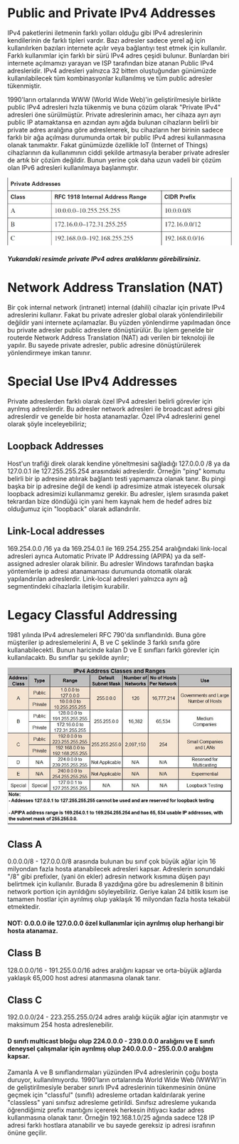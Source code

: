 # Public and Private IPv4 Addresses

IPv4 paketlerini iletmenin farklı yolları olduğu gibi IPv4 adreslerinin kendilerinin de farklı tipleri vardır. Bazı adresler sadece yerel ağ için kullanılırken bazıları internete açılır veya bağlantıyı test etmek için kullanılır. Farklı kullanımlar için farklı bir sürü IPv4 adres çeşidi bulunur. Bunlardan biri internete açılmamızı yarayan ve ISP tarafından bize atanan Public IPv4 adresleridir. IPv4 adresleri yalnızca 32 bitten oluştuğundan günümüzde kullanılabilecek tüm kombinasyonlar kullanılmış ve tüm public adresler tükenmiştir.

1990'ların ortalarında WWW (World Wide Web)'in geliştirilmesiyle birlikte public IPv4 adresleri hızla tükenmiş ve buna çözüm olarak "Private IPv4" adresleri öne sürülmüştür. Private adreslerinin amacı, her cihaza ayrı ayrı public IP atamaktansa en azından aynı ağda bulunan cihazların belirli bir private adres aralığına göre adreslenerek, bu cihazların her birinin sadece farklı bir ağa açılması durumunda ortak bir public IPv4 adresi kullanmasına olanak tanımaktır. Fakat günümüzde özellikle IoT (Internet of Things) cihazlarının da kullanımının ciddi şekilde artmasıyla beraber private adresler de artık bir çözüm değildir. Bunun yerine çok daha uzun vadeli bir çözüm olan IPv6 adresleri kullanılmaya başlanmıştır.

![Image](images/1.jpg)

##### Yukarıdaki resimde private IPv4 adres aralıklarını görebilirsiniz. 

# Network Address Translation (NAT)

Bir çok internal network (intranet) internal (dahili) cihazlar için private IPv4 adreslerini kullanır. Fakat bu private adresler global olarak yönlendirilebilir değildir yani internete açılamazlar. Bu yüzden yönlendirme yapılmadan önce bu private adresler public adreslere dönüştürülür. Bu işlem genelde bir routerde Network Address Translation (NAT) adı verilen bir teknoloji ile yapılır. Bu sayede private adresler, public adresine dönüştürülerek yönlendirmeye imkan tanınır.

# Special Use IPv4 Addresses

Private adreslerden farklı olarak özel IPv4 adresleri belirli görevler için ayrılmış adreslerdir. Bu adresler network adresleri ile broadcast adresi gibi adreslerdir ve genelde bir hosta atanamazlar. Özel IPv4 adreslerini genel olarak şöyle inceleyebiliriz;

## Loopback Addresses

Host'un trafiği direk olarak kendine yöneltmesini sağladığı 127.0.0.0 /8 ya da 127.0.0.1 ile 127.255.255.254 arasındaki adreslerdir. Örneğin "ping" komutu belirli bir ip adresine atılırak bağlantı testi yapmamıza olanak tanır. Bu pingi başka bir ip adresine değil de kendi ip adresimize atmak isteyecek olursak loopback adresimizi kullanmamız gerekir. Bu adresler, işlem sırasında paket tekrardan bize döndüğü için yani hem kaynak hem de hedef adres biz olduğumuz için "loopback" olarak adlandırılır.

## Link-Local addresses

169.254.0.0 /16 ya da 169.254.0.1 ile 169.254.255.254 aralığındaki link-local adresleri ayrıca Automatic Private IP Addressing (APIPA) ya da self-assigned adresler olarak bilinir. Bu adresler Windows tarafından başka yöntemlerle ip adresi atanamaması durumunda otomatik olarak yapılandırılan adreslerdir. Link-local adresleri yalnızca aynı ağ segmentindeki cihazlarla iletişim kurabilir.

# Legacy Classful Addressing

1981 yılında IPv4 adreslemeleri RFC 790'da sınıflandırıldı. Buna göre müşteriler ip adreslemelerini A, B ve C şeklinde 3 farklı sınıfa göre kullanabilecekti. Bunun haricinde kalan D ve E sınıfları farklı görevler için kullanılacaktı. Bu sınıflar şu şekilde ayrılır;

![Image](images/ipranges.jpg)

## Class A

0.0.0.0/8 - 127.0.0.0/8 arasında bulunan bu sınıf çok büyük ağlar için 16 milyondan fazla hosta atanabilecek adresleri kapsar. Adreslerin sonundaki "/8" gibi prefixler, (yani ön ekler) adresin network kısmına düşen payı belirtmek için kullanılır. Burada 8 yazdığına göre bu adreslemenin 8 bitinin network portion için ayrıldığını söyleyebiliriz. Geriye kalan 24 bitlik kısım ise tamamen hostlar için ayrılmış olup yaklaşık 16 milyondan fazla hosta tekabül etmektedir.

#### NOT: 0.0.0.0 ile 127.0.0.0 özel kullanımlar için ayrılmış olup herhangi bir hosta atanamaz.

## Class B

128.0.0.0/16 - 191.255.0.0/16 adres aralığını kapsar ve orta-büyük ağlarda yaklaşık 65,000 host adresi atanmasına olanak tanır.

## Class C 

192.0.0.0/24 - 223.255.255.0/24 adres aralığı küçük ağlar için atanmıştır ve maksimum 254 hosta adreslenebilir.

#### D sınıfı multicast bloğu olup 224.0.0.0 - 239.0.0.0 aralığını ve E sınıfı deneysel çalışmalar için ayrılmış olup 240.0.0.0 - 255.0.0.0 aralığını kapsar.

Zamanla A ve B sınıflandırmaları yüzünden IPv4 adreslerinin çoğu boşta duruyor, kullanılmıyordu. 1990'ların ortalarında World Wide Web (WWW)'in de geliştirilmesiyle beraber sınırlı IPv4 adreslerinin tükenmesinin önüne geçmek için "classful" (sınıflı) adresleme ortadan kaldırılarak yerine "classless" yani sınıfsız adresleme getirildi. Sınıfsız adresleme yukarıda öğrendiğimiz prefix mantığını içererek herkesin ihtiyacı kadar adres kullanmasına olanak tanır. Örneğin 192.168.1.0/25 ağında sadece 128 IP adresi farklı hostlara atanabilir ve bu sayede gereksiz ip adresi israfının önüne geçilir.




